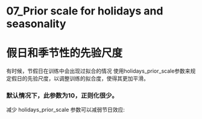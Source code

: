 # 07_Prior scale for holidays and seasonality
# 假日和季节性的先验尺度

有时候，节假日在训练中会出现过拟合的情况
使用holidays_prior_scale参数来规定假日的先验尺度，以调整训练的拟合度，使得其更加平滑。

### **默认情况下，此参数为10，正则化很少。**

减少 holidays_prior_scale 参数可以减弱节日效应: 
